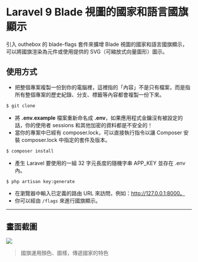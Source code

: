 # Laravel 9 Blade 視圖的國家和語言國旗顯示

引入 outhebox 的 blade-flags 套件來擴增 Blade 視圖的國家和語言國旗顯示，可以將國旗渲染為元件或使用提供的 SVG（可縮放式向量圖形）圖示。

## 使用方式
- 把整個專案複製一份到你的電腦裡，這裡指的「內容」不是只有檔案，而是指所有整個專案的歷史紀錄、分支、標籤等內容都會複製一份下來。
```sh
$ git clone
```
- 將 __.env.example__ 檔案重新命名成 __.env__，如果應用程式金鑰沒有被設定的話，你的使用者 sessions 和其他加密的資料都是不安全的！
- 當你的專案中已經有 composer.lock，可以直接執行指令以讓 Composer 安裝 composer.lock 中指定的套件及版本。
```sh
$ composer install
```
- 產生 Laravel 要使用的一組 32 字元長度的隨機字串 APP_KEY 並存在 .env 內。
```sh
$ php artisan key:generate
```
- 在瀏覽器中輸入已定義的路由 URL 來訪問，例如：http://127.0.0.1:8000。
- 你可以經由 `/flags` 來進行國旗顯示。

----

## 畫面截圖
![](https://i.imgur.com/hbiQrt4.png)
> 國旗運用顏色、圖樣，傳遞國家的特色